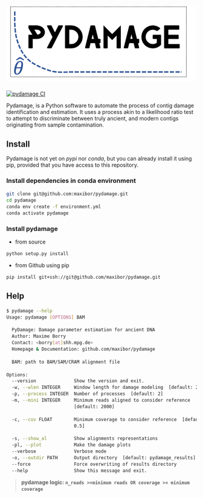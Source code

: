 # ![pydamage logo](docs/img/logo.png)

[![pydamage CI](https://github.com/maxibor/pydamage/workflows/pydamage_ci/badge.svg)](https://github.com/maxibor/pydamage/actions)

Pydamage, is a Python software to automate the process of contig damage identification and estimation.
It uses a process akin to a likelihood ratio test to attempt to discriminate between truly ancient, and modern contigs originating from sample contamination.

## Install

Pydamage is not yet on *pypi* nor *conda*, but you can already install it using pip, provided that you have access to this repository.

### Install dependencies in conda environment

```bash
git clone git@github.com:maxibor/pydamage.git
cd pydamage
conda env create -f environment.yml
conda activate pydamage
```

### Install pydamage

- from source

```bash
python setup.py install
```

- from Github using pip

```bash
pip install git+ssh://git@github.com/maxibor/pydamage.git
```

## Help

```bash
$ pydamage --help
Usage: pydamage [OPTIONS] BAM

  PyDamage: Damage parameter estimation for ancient DNA
  Author: Maxime Borry
  Contact: <borry[at]shh.mpg.de>
  Homepage & Documentation: github.com/maxibor/pydamage

  BAM: path to BAM/SAM/CRAM alignment file

Options:
  --version              Show the version and exit.
  -w, --wlen INTEGER     Window length for damage modeling  [default: 20]
  -p, --process INTEGER  Number of processes  [default: 2]
  -m, --mini INTEGER     Minimum reads aligned to consider reference
                         [default: 2000]

  -c, --cov FLOAT        Minimum coverage to consider reference  [default:
                         0.5]

  -s, --show_al          Show alignments representations
  -pl, --plot            Make the damage plots
  --verbose              Verbose mode
  -o, --outdir PATH      Output directory  [default: pydamage_results]
  --force                Force overwriting of results directory
  --help                 Show this message and exit.
```

> **pydamage logic: `n_reads >=minimum reads OR coverage >= minimum coverage`**
